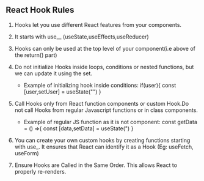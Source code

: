 ## React Hook Rules
1. Hooks let you use different React features from your components.

2.  It starts with use__ (useState,useEffects,useReducer)

3.  Hooks can only be used at the top level of your component(i.e above of the return() part)

4. Do not initialize Hooks inside loops, conditions or nested functions, but we can update it using the set.  
   - Example of initializing hook inside conditions: 
        if(user){
        const [user,setUser] = useState("")
       }

5. Call Hooks only from React function components or custom Hook.Do not call Hooks from regular Javascript functions or in class components.
   - Example of regular JS function as it is not component: 
        const getData = () =>{
            const [data,setData] = useState(")
        }

6. You can create your own custom hooks by creating functions starting with use_. It ensures that React can identify it as a Hook (Eg: useFetch, useForm)

7. Ensure Hooks are Called in the Same Order. This allows React to properly re-renders.